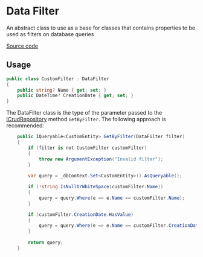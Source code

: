 ﻿# Data Filter

An abstract class to use as a base for classes that contains properties to be used as filters on database queries

[Source code](../src/ArturRios.Common.Data/DataFilter.cs)

## Usage

```csharp
public class CustomFilter : DataFilter
{
    public string? Name { get; set; }
    public DateTime? CreationDate { get; set; }
}
```

The DataFilter class is the type of the parameter passed to the [ICrudRepository](./ICrudRepository.md) method `GetByFilter`. The following approach is recommended:

```csharp
    public IQueryable<CustomEntity> GetByFilter(DataFilter filter)
    {
        if (filter is not CustomFilter customFilter)
        {
            throw new ArgumentException("Invalid filter");
        }
        
        var query = _dbContext.Set<CustomEntity>().AsQueryable();

        if (!string.IsNullOrWhiteSpace(customFilter.Name))
        {
            query = query.Where(e => e.Name == customFilter.Name);
        }

        if (customFilter.CreationDate.HasValue)
        {
            query = query.Where(e => e.Name == customFilter.CreationDate);
        }
        
        return query;
    }
```

